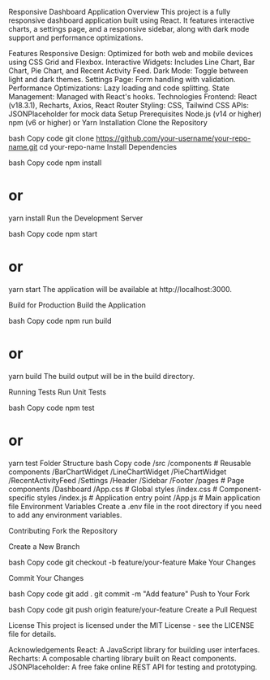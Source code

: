 Responsive Dashboard Application
Overview
This project is a fully responsive dashboard application built using React. It features interactive charts, a settings page, and a responsive sidebar, along with dark mode support and performance optimizations.

Features
Responsive Design: Optimized for both web and mobile devices using CSS Grid and Flexbox.
Interactive Widgets: Includes Line Chart, Bar Chart, Pie Chart, and Recent Activity Feed.
Dark Mode: Toggle between light and dark themes.
Settings Page: Form handling with validation.
Performance Optimizations: Lazy loading and code splitting.
State Management: Managed with React's hooks.
Technologies
Frontend: React (v18.3.1), Recharts, Axios, React Router
Styling: CSS, Tailwind CSS
APIs: JSONPlaceholder for mock data
Setup
Prerequisites
Node.js (v14 or higher)
npm (v6 or higher) or Yarn
Installation
Clone the Repository

bash
Copy code
git clone https://github.com/your-username/your-repo-name.git
cd your-repo-name
Install Dependencies

bash
Copy code
npm install
# or
yarn install
Run the Development Server

bash
Copy code
npm start
# or
yarn start
The application will be available at http://localhost:3000.

Build for Production
Build the Application

bash
Copy code
npm run build
# or
yarn build
The build output will be in the build directory.

Running Tests
Run Unit Tests

bash
Copy code
npm test
# or
yarn test
Folder Structure
bash
Copy code
/src
  /components         # Reusable components
    /BarChartWidget
    /LineChartWidget
    /PieChartWidget
    /RecentActivityFeed
    /Settings
    /Header
    /Sidebar
    /Footer
  /pages              # Page components
    /Dashboard
  /App.css            # Global styles
  /index.css          # Component-specific styles
  /index.js           # Application entry point
/App.js               # Main application file
Environment Variables
Create a .env file in the root directory if you need to add any environment variables.

Contributing
Fork the Repository

Create a New Branch

bash
Copy code
git checkout -b feature/your-feature
Make Your Changes

Commit Your Changes

bash
Copy code
git add .
git commit -m "Add feature"
Push to Your Fork

bash
Copy code
git push origin feature/your-feature
Create a Pull Request

License
This project is licensed under the MIT License - see the LICENSE file for details.

Acknowledgements
React: A JavaScript library for building user interfaces.
Recharts: A composable charting library built on React components.
JSONPlaceholder: A free fake online REST API for testing and prototyping.
